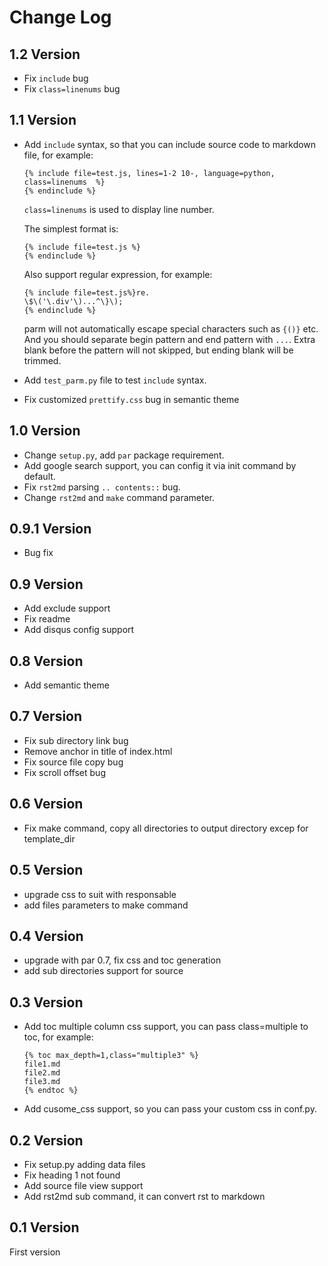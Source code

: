 Change Log
=====================

1.2 Version
-----------------

* Fix `include` bug
* Fix `class=linenums` bug

1.1 Version
-----------------

* Add `include` syntax, so that you can include source code to markdown file, 
  for example:

    ```
    {% include file=test.js, lines=1-2 10-, language=python, class=linenums  %}
    {% endinclude %}
    ```
    
    `class=linenums` is used to display line number. 
    
    The simplest format is:
    
    ```
    {% include file=test.js %}
    {% endinclude %}
    ```
    
    Also support regular expression, for example:
    
    ```
    {% include file=test.js%}re.
    \$\('\.div'\)...^\}\);
    {% endinclude %}
    ```
    
    parm will not automatically escape special characters such as `{()}` etc.
    And you should separate begin pattern and end pattern with `...`. Extra blank
    before the pattern will not skipped, but ending blank will be trimmed.
    
* Add `test_parm.py` file to test `include` syntax.
* Fix customized `prettify.css` bug in semantic theme

1.0 Version
-----------------

* Change `setup.py`, add `par` package requirement.
* Add google search support, you can config it via init command by default.
* Fix `rst2md` parsing `.. contents::` bug.
* Change `rst2md` and `make` command parameter.

0.9.1 Version
-----------------

* Bug fix

0.9 Version
-----------------

* Add exclude support
* Fix readme
* Add disqus config support

0.8 Version
-----------------

* Add semantic theme

0.7 Version
-----------------

* Fix sub directory link bug
* Remove anchor in title of index.html
* Fix source file copy bug
* Fix scroll offset bug

0.6 Version
-----------------

* Fix make command, copy all directories to output directory excep for template_dir

0.5 Version
-----------------

* upgrade css to suit with responsable
* add files parameters to make command

0.4 Version
-----------------

* upgrade with par 0.7, fix css and toc generation
* add sub directories support for source

0.3 Version
-----------------

* Add toc multiple column css support, you can pass class=multiple to toc, for example:

    ```
    {% toc max_depth=1,class="multiple3" %}
    file1.md
    file2.md
    file3.md
    {% endtoc %}
    ```

* Add cusome_css support, so you can pass your custom css in conf.py.

0.2 Version
-----------------

* Fix setup.py adding data files
* Fix heading 1 not found
* Add source file view support
* Add rst2md sub command, it can convert rst to markdown

0.1 Version
-----------------
First version